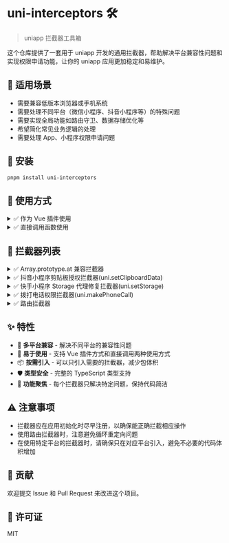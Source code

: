# uni-interceptors 🛠️

> uniapp 拦截器工具箱

这个仓库提供了一套用于 uniapp 开发的通用拦截器，帮助解决平台兼容性问题和实现权限申请功能，让你的 uniapp 应用更加稳定和易维护。

## 🎯 适用场景

- 需要兼容低版本浏览器或手机系统
- 需要处理不同平台（微信小程序、抖音小程序等）的特殊问题
- 需要实现全局功能如路由守卫、数据存储优化等
- 希望简化常见业务逻辑的处理
- 需要处理 App、小程序权限申请问题

## 🚀 安装

```bash
pnpm install uni-interceptors
```

## 📖 使用方式

<details>
<summary>✅ 作为 Vue 插件使用</summary>

```javascript
import { prototypeInterceptor } from "uni-interceptors";
import { createApp } from "vue";

const app = createApp(App);

// 注册拦截器
app.use(prototypeInterceptor);
```

</details>

<details>
<summary>✅ 直接调用函数使用</summary>

```javascript
import { applyPrototypeInterceptor } from "uni-interceptors";

// 应用拦截器
applyPrototypeInterceptor();
```

</details>

## 🧰 拦截器列表

<details>
<summary>✅ Array.prototype.at 兼容拦截器</summary>

**名称：** prototypeInterceptor / applyPrototypeInterceptor

**功能：** 解决低版本手机不识别 array.at() 导致运行报错的问题。

**平台：** 全平台

</details>

<details>
<summary>✅ 抖音小程序剪贴板授权拦截器(uni.setClipboardData)</summary>

**名称：** SetClipboardDataAuthInterceptor / applySetClipboardDataAuthInterceptor

**功能：** 处理抖音小程序剪贴板授权问题，当用户拒绝授权时，引导用户去设置页面授权。

**平台：** 抖音小程序 (MP-TOUTIAO)

</details>

<details>
<summary>✅ 快手小程序 Storage 代理修复拦截器(uni.setStorage)</summary>

**名称：** KuaiShouSetStorageProxyFixInterceptor / applyKuaiShouSetStorageProxyFixInterceptor

**功能：** 解决快手小程序 setStorage 不支持 proxy 对象的问题。

**平台：** 快手小程序 (MP-KUAISHOU)

</details>

<details>
<summary>✅ 拨打电话权限拦截器(uni.makePhoneCall)</summary>

**名称：** makePhoneCallInterceptor / applyMakePhoneCallInterceptor

**功能：** 在调用拨打电话前申请权限，并告知用户申请权限的目的；在调用失败后引导用户手动开启权限。

**平台：** App（Android/iOS）

**权限说明：**

- Android: `android.permission.CALL_PHONE`
- iOS: 在 `manifest.json` 中配置权限使用说明

**工作流程：**

1. 调用 `uni.makePhoneCall` 前，先检查是否已获得拨打电话权限
2. 如果未获得权限，弹窗告知用户权限使用目的并请求授权
3. 用户确认后系统请求权限，用户拒绝则取消拨打电话
4. 如果调用拨打电话失败，引导用户手动开启权限

</details>

<details>
<summary>✅ 路由拦截器</summary>

**名称：** RouteInterceptor / applyRouteInterceptor

**功能：** 路由导航守卫，可用于登录状态验证和页面访问控制。

**平台：** 全平台

**配置参数：**

- `loginRoute`: string - 登录页面路径
- `needLoginPages`: string[] - 需要登录验证的页面路径列表
- `isLogged`: () => boolean - 判断用户是否已登录的函数

</details>

## ✨ 特性

- 🔄 **多平台兼容** - 解决不同平台的兼容性问题
- 🔧 **易于使用** - 支持 Vue 插件方式和直接调用两种使用方式
- 📦 **按需引入** - 可以只引入需要的拦截器，减少包体积
- 🛡️ **类型安全** - 完整的 TypeScript 类型支持
- 🎯 **功能聚焦** - 每个拦截器只解决特定问题，保持代码简洁

## ⚠️ 注意事项

- 拦截器应在应用初始化时尽早注册，以确保能正确拦截相应操作
- 使用路由拦截器时，注意避免循环重定向问题
- 在使用特定平台的拦截器时，请确保只在对应平台引入，避免不必要的代码体积增加

## 🤝 贡献

欢迎提交 Issue 和 Pull Request 来改进这个项目。

## 📄 许可证

MIT
